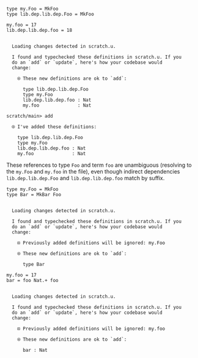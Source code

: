 ``` unison
type my.Foo = MkFoo
type lib.dep.lib.dep.Foo = MkFoo

my.foo = 17
lib.dep.lib.dep.foo = 18
```

``` ucm

  Loading changes detected in scratch.u.

  I found and typechecked these definitions in scratch.u. If you
  do an `add` or `update`, here's how your codebase would
  change:
  
    ⍟ These new definitions are ok to `add`:
    
      type lib.dep.lib.dep.Foo
      type my.Foo
      lib.dep.lib.dep.foo : Nat
      my.foo              : Nat

```
``` ucm
scratch/main> add

  ⍟ I've added these definitions:
  
    type lib.dep.lib.dep.Foo
    type my.Foo
    lib.dep.lib.dep.foo : Nat
    my.foo              : Nat

```
These references to type `Foo` and term `foo` are unambiguous (resolving to the `my.Foo` and `my.foo` in the
file), even though indirect dependencies `lib.dep.lib.dep.Foo` and `lib.dep.lib.dep.foo` match by suffix.

``` unison
type my.Foo = MkFoo
type Bar = MkBar Foo
```

``` ucm

  Loading changes detected in scratch.u.

  I found and typechecked these definitions in scratch.u. If you
  do an `add` or `update`, here's how your codebase would
  change:
  
    ⊡ Previously added definitions will be ignored: my.Foo
    
    ⍟ These new definitions are ok to `add`:
    
      type Bar

```
``` unison
my.foo = 17
bar = foo Nat.+ foo
```

``` ucm

  Loading changes detected in scratch.u.

  I found and typechecked these definitions in scratch.u. If you
  do an `add` or `update`, here's how your codebase would
  change:
  
    ⊡ Previously added definitions will be ignored: my.foo
    
    ⍟ These new definitions are ok to `add`:
    
      bar : Nat

```
